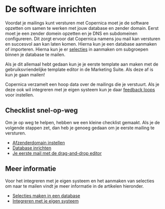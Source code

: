 # De software inrichten

Voordat je mailings kunt versturen met Copernica moet je de software 
opzetten om samen te werken met jouw database en zender domain. Eerst 
moet je een zender domein opzetten en je DNS en subdomeinen configureren. 
Dit zorgt ervoor dat Copernica namens jou mail kan versturen en succesvol 
aan kan laten komen. Hierna kun je een database aanmaken of importeren. 
Hierna kun je er [selecties](./selections-introduction) in aanmaken om 
subgroepen binnen je database te mailen. 

Als je dit allemaal hebt gedaan kun je je eerste template aan maken met 
de gebruiksvriendelijke template editor in de Marketing Suite. Als deze 
af is kun je gaan mailen!

Copernica verzamelt een hoop data over de mailings die je verstuurt. Als 
je deze ook wil integreren met je eigen systeem kun je daar 
[feedback loops](./feedback-loops) voor instellen.

## Checklist snel-op-weg
 
Om je op weg te helpen, hebben we een kleine checklist gemaakt. Als je de volgende
stappen zet, dan heb je genoeg gedaan om je eerste mailing te versturen.

* [Afzenderdomain instellen](quick-sender-domain-guide)
* [Database inrichten](quick-database-guide)
* [Je eerste mail met de drag-and-drop editor](quick-mailing-guide)

## Meer informatie

Voor het integreren met je eigen systeem en het aanmaken van selecties 
om naar te mailen vindt je meer informatie in de artikelen hieronder.

* [Selecties maken in een database](./selections-introduction)
* [Integreren met je eigen systeem](./feedback-loops)
